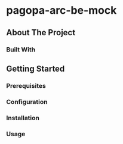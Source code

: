 # pagopa-arc-be-mock

## About The Project

### Built With

## Getting Started

### Prerequisites

### Configuration

### Installation

### Usage
